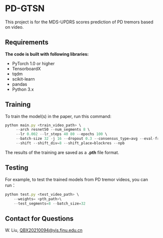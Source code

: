 # PD-GTSN

This project is for the MDS-UPDRS scores prediction of PD tremors based on video.

## Requirements

****The code is built with following libraries:****

 - PyTorch 1.0 or higher
 - TensorboardX
 - tqdm
 - scikit-learn
 - pandas
 - Python 3.x
 
## Training

To train the model(s) in the paper, run this command:
```javascript
python main.py <train_video_path> \
     --arch resnet50 --num_segments 8 \
     --lr 0.002 --lr_steps 40 80 --epochs 100 \
     --batch-size 32 -j 16 --dropout 0.3 --consensus_type=avg --eval-freq=1 \
     --shift --shift_div=8 --shift_place=blockres --npb
```     
The results of the training are saved as a **.pth** file format.

## Testing

For example, to test the trained models from PD tremor videos, you can run：
```javascript
python test.py <test_video_path> \
    --weights= <pth_path>\
    --test_segments=8 --batch_size=32
```    
## Contact for Questions

W. Liu, QBX20210094@yjs.fjnu.edu.cn
    
